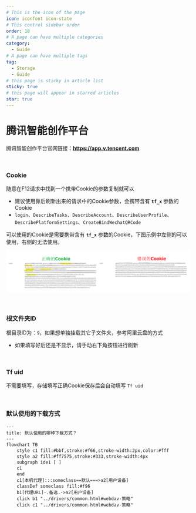 ```yaml
---
# This is the icon of the page
icon: iconfont icon-state
# This control sidebar order
order: 18
# A page can have multiple categories
category:
  - Guide
# A page can have multiple tags
tag:
  - Storage
  - Guide
# this page is sticky in article list
sticky: true
# this page will appear in starred articles
star: true
---
```


# 腾讯智能创作平台

腾讯智能创作平台官网链接：**https://app.v.tencent.com**

<br/>



### **Cookie**

随意在F12请求中找到一个携带Cookie的参数复制就可以

- 建议使用靠后刷新出来的请求中的Cookie参数，会携带含有 **`tf_x`** 参数的Cookie
- `login`、`DescribeTasks`、`DescribeAccount`、`DescribeUserProfile`、`DescribePlatformSettings`、`CreateBindWechatQRCode`

可以使用的Cookie是需要携带含有 **`tf_x`** 参数的Cookie，下图示例中左侧的可以使用，右侧的无法使用。

![](/img/drivers/vtencent/vtencent_cookie.png)

<br/>



### **根文件夹ID**

根目录ID为：`9`，如果想单独挂载其它子文件夹，参考阿里云盘的方式

- 如果填写好后还是不显示，请手动右下角按钮进行刷新

<br/>



### **Tf uid**

不需要填写，存储填写正确Cookie保存后会自动填写 `Tf uid`

<br/>



### **默认使用的下载方式**


```mermaid
---
title: 默认使用的哪种下载方式？
---
flowchart TB
    style c1 fill:#bbf,stroke:#f66,stroke-width:2px,color:#fff
    style a2 fill:#ff7575,stroke:#333,stroke-width:4px
    subgraph ide1 [ ]
    c1
    end
    c1[本机代理]:::someclass==默认===>a2[用户设备]
    classDef someclass fill:#f96
    b1[代理URL]-.备选.->a2[用户设备]
    click b1 "../drivers/common.html#webdav-策略"
    click c1 "../drivers/common.html#webdav-策略"
```
